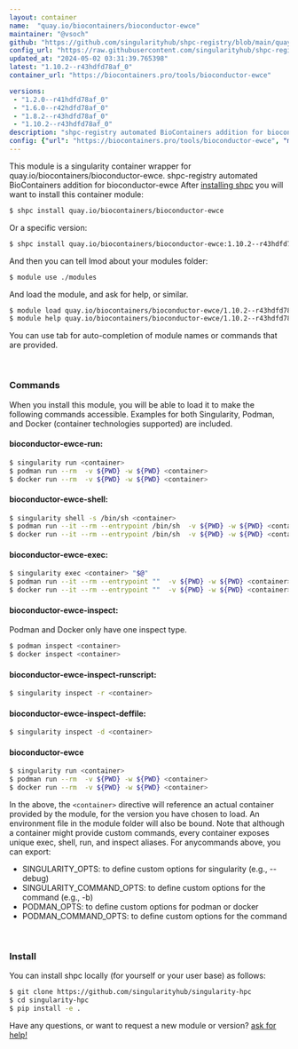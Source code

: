 ```yaml
---
layout: container
name:  "quay.io/biocontainers/bioconductor-ewce"
maintainer: "@vsoch"
github: "https://github.com/singularityhub/shpc-registry/blob/main/quay.io/biocontainers/bioconductor-ewce/container.yaml"
config_url: "https://raw.githubusercontent.com/singularityhub/shpc-registry/main/quay.io/biocontainers/bioconductor-ewce/container.yaml"
updated_at: "2024-05-02 03:31:39.765398"
latest: "1.10.2--r43hdfd78af_0"
container_url: "https://biocontainers.pro/tools/bioconductor-ewce"

versions:
 - "1.2.0--r41hdfd78af_0"
 - "1.6.0--r42hdfd78af_0"
 - "1.8.2--r43hdfd78af_0"
 - "1.10.2--r43hdfd78af_0"
description: "shpc-registry automated BioContainers addition for bioconductor-ewce"
config: {"url": "https://biocontainers.pro/tools/bioconductor-ewce", "maintainer": "@vsoch", "description": "shpc-registry automated BioContainers addition for bioconductor-ewce", "latest": {"1.10.2--r43hdfd78af_0": "sha256:3769b5bb8eb39753f90377dbbe647cb91274aba25ae91a3eff9f0b48ad421621"}, "tags": {"1.2.0--r41hdfd78af_0": "sha256:745deb9a0cd62484210da4357840222560dc1ed22574e5c80ac79fa21065ec7a", "1.6.0--r42hdfd78af_0": "sha256:f8d301f97eafa95e88d6ca1a92bf86d093d13196a137325c11fdd7387fda2ff4", "1.8.2--r43hdfd78af_0": "sha256:1dd332f315fbce5b7bf86b352fd27d191e9c558710ddf97d29e7ba12c224a0b6", "1.10.2--r43hdfd78af_0": "sha256:3769b5bb8eb39753f90377dbbe647cb91274aba25ae91a3eff9f0b48ad421621"}, "docker": "quay.io/biocontainers/bioconductor-ewce"}
---
```


This module is a singularity container wrapper for quay.io/biocontainers/bioconductor-ewce.
shpc-registry automated BioContainers addition for bioconductor-ewce
After [installing shpc](#install) you will want to install this container module:


```bash
$ shpc install quay.io/biocontainers/bioconductor-ewce
```

Or a specific version:

```bash
$ shpc install quay.io/biocontainers/bioconductor-ewce:1.10.2--r43hdfd78af_0
```

And then you can tell lmod about your modules folder:

```bash
$ module use ./modules
```

And load the module, and ask for help, or similar.

```bash
$ module load quay.io/biocontainers/bioconductor-ewce/1.10.2--r43hdfd78af_0
$ module help quay.io/biocontainers/bioconductor-ewce/1.10.2--r43hdfd78af_0
```

You can use tab for auto-completion of module names or commands that are provided.

<br>

### Commands

When you install this module, you will be able to load it to make the following commands accessible.
Examples for both Singularity, Podman, and Docker (container technologies supported) are included.

#### bioconductor-ewce-run:

```bash
$ singularity run <container>
$ podman run --rm  -v ${PWD} -w ${PWD} <container>
$ docker run --rm  -v ${PWD} -w ${PWD} <container>
```

#### bioconductor-ewce-shell:

```bash
$ singularity shell -s /bin/sh <container>
$ podman run --it --rm --entrypoint /bin/sh  -v ${PWD} -w ${PWD} <container>
$ docker run --it --rm --entrypoint /bin/sh  -v ${PWD} -w ${PWD} <container>
```

#### bioconductor-ewce-exec:

```bash
$ singularity exec <container> "$@"
$ podman run --it --rm --entrypoint ""  -v ${PWD} -w ${PWD} <container> "$@"
$ docker run --it --rm --entrypoint ""  -v ${PWD} -w ${PWD} <container> "$@"
```

#### bioconductor-ewce-inspect:

Podman and Docker only have one inspect type.

```bash
$ podman inspect <container>
$ docker inspect <container>
```

#### bioconductor-ewce-inspect-runscript:

```bash
$ singularity inspect -r <container>
```

#### bioconductor-ewce-inspect-deffile:

```bash
$ singularity inspect -d <container>
```



#### bioconductor-ewce

```bash
$ singularity run <container>
$ podman run --rm  -v ${PWD} -w ${PWD} <container>
$ docker run --rm  -v ${PWD} -w ${PWD} <container>
```


In the above, the `<container>` directive will reference an actual container provided
by the module, for the version you have chosen to load. An environment file in the
module folder will also be bound. Note that although a container
might provide custom commands, every container exposes unique exec, shell, run, and
inspect aliases. For anycommands above, you can export:

 - SINGULARITY_OPTS: to define custom options for singularity (e.g., --debug)
 - SINGULARITY_COMMAND_OPTS: to define custom options for the command (e.g., -b)
 - PODMAN_OPTS: to define custom options for podman or docker
 - PODMAN_COMMAND_OPTS: to define custom options for the command

<br>

### Install

You can install shpc locally (for yourself or your user base) as follows:

```bash
$ git clone https://github.com/singularityhub/singularity-hpc
$ cd singularity-hpc
$ pip install -e .
```

Have any questions, or want to request a new module or version? [ask for help!](https://github.com/singularityhub/singularity-hpc/issues)